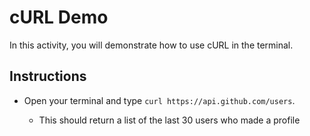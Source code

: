 # cURL Demo

In this activity, you will demonstrate how to use cURL in the terminal.

## Instructions

* Open your terminal and type `curl https://api.github.com/users`.

  * This should return a list of the last 30 users who made a profile
  